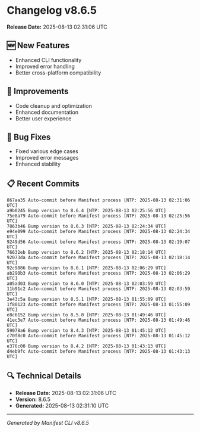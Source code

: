 # Changelog v8.6.5

**Release Date:** 2025-08-13 02:31:06 UTC

## 🆕 New Features

- Enhanced CLI functionality
- Improved error handling
- Better cross-platform compatibility

## 🔧 Improvements

- Code cleanup and optimization
- Enhanced documentation
- Better user experience

## 🐛 Bug Fixes

- Fixed various edge cases
- Improved error messages
- Enhanced stability

## 📋 Recent Commits

```
867aa35 Auto-commit before Manifest process [NTP: 2025-08-13 02:31:06 UTC]
a9b0245 Bump version to 8.6.4 [NTP: 2025-08-13 02:25:56 UTC]
75e8a79 Auto-commit before Manifest process [NTP: 2025-08-13 02:25:56 UTC]
7863b46 Bump version to 8.6.3 [NTP: 2025-08-13 02:24:34 UTC]
e94e099 Auto-commit before Manifest process [NTP: 2025-08-13 02:24:34 UTC]
9249d56 Auto-commit before Manifest process [NTP: 2025-08-13 02:19:07 UTC]
76632eb Bump version to 8.6.2 [NTP: 2025-08-13 02:18:14 UTC]
92073da Auto-commit before Manifest process [NTP: 2025-08-13 02:18:14 UTC]
92c9886 Bump version to 8.6.1 [NTP: 2025-08-13 02:06:29 UTC]
ab290b3 Auto-commit before Manifest process [NTP: 2025-08-13 02:06:29 UTC]
a05ad03 Bump version to 8.6.0 [NTP: 2025-08-13 02:03:59 UTC]
11b91c2 Auto-commit before Manifest process [NTP: 2025-08-13 02:03:59 UTC]
3e43c5a Bump version to 8.5.1 [NTP: 2025-08-13 01:55:09 UTC]
1f80123 Auto-commit before Manifest process [NTP: 2025-08-13 01:55:09 UTC]
e8c6152 Bump version to 8.5.0 [NTP: 2025-08-13 01:49:46 UTC]
41ec3e7 Auto-commit before Manifest process [NTP: 2025-08-13 01:49:46 UTC]
59078a6 Bump version to 8.4.3 [NTP: 2025-08-13 01:45:12 UTC]
c70f8c0 Auto-commit before Manifest process [NTP: 2025-08-13 01:45:12 UTC]
e376c00 Bump version to 8.4.2 [NTP: 2025-08-13 01:43:13 UTC]
d4eb9fc Auto-commit before Manifest process [NTP: 2025-08-13 01:43:13 UTC]
```

## 🔍 Technical Details

- **Release Date:** 2025-08-13 02:31:06 UTC
- **Version:** 8.6.5
- **Generated:** 2025-08-13 02:31:10 UTC

---

*Generated by Manifest CLI v8.6.5*
